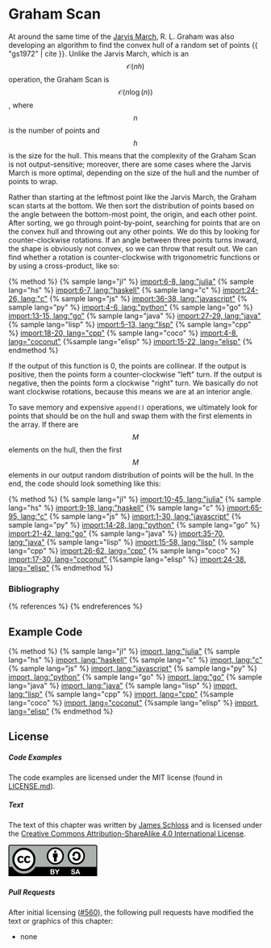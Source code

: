 # Graham Scan

At around the same time of the [Jarvis March](../jarvis_march/jarvis_march.md), R. L. Graham was also developing an algorithm to find the convex hull of a random set of points {{ "gs1972" | cite }}.
Unlike the Jarvis March, which is an $$\mathcal{O}(nh)$$ operation, the Graham Scan is $$\mathcal{O}(n\log(n))$$, where $$n$$ is the number of points and $$h$$ is the size for the hull.
This means that the complexity of the Graham Scan is not output-sensitive; moreover, there are some cases where the Jarvis March is more optimal, depending on the size of the hull and the number of points to wrap.

Rather than starting at the leftmost point like the Jarvis March, the Graham scan starts at the bottom.
We then sort the distribution of points based on the angle between the bottom-most point, the origin, and each other point.
After sorting, we go through point-by-point, searching for points that are on the convex hull and throwing out any other points.
We do this by looking for counter-clockwise rotations.
If an angle between three points turns inward, the shape is obviously not convex, so we can throw that result out.
We can find whether a rotation is counter-clockwise with trigonometric functions or by using a cross-product, like so:

{% method %}
{% sample lang="jl" %}
[import:6-8, lang:"julia"](code/julia/graham.jl)
{% sample lang="hs" %}
[import:6-7, lang:"haskell"](code/haskell/grahamScan.hs)
{% sample lang="c" %}
[import:24-26, lang:"c"](code/c/graham.c)
{% sample lang="js" %}
[import:36-38, lang:"javascript"](code/javascript/graham-scan.js)
{% sample lang="py" %}
[import:4-6, lang:"python"](code/python/graham_scan.py)
{% sample lang="go" %}
[import:13-15, lang:"go"](code/golang/graham.go)
{% sample lang="java" %}
[import:27-29, lang:"java"](code/java/GrahamScan.java)
{% sample lang="lisp" %}
[import:5-13, lang:"lisp"](code/clisp/graham-scan.lisp)
{% sample lang="cpp" %}
[import:18-20, lang="cpp"](code/c++/graham_scan.cpp)
{% sample lang="coco" %}
[import:4-8, lang="coconut"](code/coconut/graham_scan.coco)
{%sample lang="elisp" %}
[import:15-22, lang="elisp"](code/elisp/graham-scan.el)
{% endmethod %}

If the output of this function is 0, the points are collinear.
If the output is positive, then the points form a counter-clockwise "left" turn.
If the output is negative, then the points form a clockwise "right" turn.
We basically do not want clockwise rotations, because this means we are at an interior angle.

<!---ADD FIGURE--->

To save memory and expensive `append()` operations, we ultimately look for points that should be on the hull and swap them with the first elements in the array.
If there are $$M$$ elements on the hull, then the first $$M$$ elements in our output random distribution of points will be the hull.
In the end, the code should look something like this:

{% method %}
{% sample lang="jl" %}
[import:10-45, lang:"julia"](code/julia/graham.jl)
{% sample lang="hs" %}
[import:9-18, lang:"haskell"](code/haskell/grahamScan.hs)
{% sample lang="c" %}
[import:65-95, lang:"c"](code/c/graham.c)
{% sample lang="js" %}
[import:1-30, lang:"javascript"](code/javascript/graham-scan.js)
{% sample lang="py" %}
[import:14-28, lang:"python"](code/python/graham_scan.py)
{% sample lang="go" %}
[import:21-42, lang:"go"](code/golang/graham.go)
{% sample lang="java" %}
[import:35-70, lang:"java"](code/java/GrahamScan.java)
{% sample lang="lisp" %}
[import:15-58, lang:"lisp"](code/clisp/graham-scan.lisp)
{% sample lang="cpp" %}
[import:26-62, lang="cpp"](code/c++/graham_scan.cpp)
{% sample lang="coco" %}
[import:17-30, lang="coconut"](code/coconut/graham_scan.coco)
{%sample lang="elisp" %}
[import:24-38, lang="elisp"](code/elisp/graham-scan.el)
{% endmethod %}

### Bibliography

{% references %} {% endreferences %}

## Example Code

{% method %}
{% sample lang="jl" %}
[import, lang:"julia"](code/julia/graham.jl)
{% sample lang="hs" %}
[import, lang:"haskell"](code/haskell/grahamScan.hs)
{% sample lang="c" %}
[import, lang:"c"](code/c/graham.c)
{% sample lang="js" %}
[import, lang:"javascript"](code/javascript/graham-scan.js)
{% sample lang="py" %}
[import, lang:"python"](code/python/graham_scan.py)
{% sample lang="go" %}
[import, lang:"go"](code/golang/graham.go)
{% sample lang="java" %}
[import, lang:"java"](code/java/GrahamScan.java)
{% sample lang="lisp" %}
[import, lang:"lisp"](code/clisp/graham-scan.lisp)
{% sample lang="cpp" %}
[import, lang="cpp"](code/c++/graham_scan.cpp)
{%sample lang="coco" %}
[import, lang="coconut"](code/coconut/graham_scan.coco)
{%sample lang="elisp" %}
[import, lang="elisp"](code/elisp/graham-scan.el)
{% endmethod %}

<script>
MathJax.Hub.Queue(["Typeset",MathJax.Hub]);
</script>

## License

##### Code Examples

The code examples are licensed under the MIT license (found in [LICENSE.md](https://github.com/algorithm-archivists/algorithm-archive/blob/master/LICENSE.md)).

##### Text

The text of this chapter was written by [James Schloss](https://github.com/leios) and is licensed under the [Creative Commons Attribution-ShareAlike 4.0 International License](https://creativecommons.org/licenses/by-sa/4.0/legalcode).

[<p><img  class="center" src="../cc/CC-BY-SA_icon.svg" /></p>](https://creativecommons.org/licenses/by-sa/4.0/)

##### Pull Requests

After initial licensing ([#560](https://github.com/algorithm-archivists/algorithm-archive/pull/560)), the following pull requests have modified the text or graphics of this chapter:
- none
